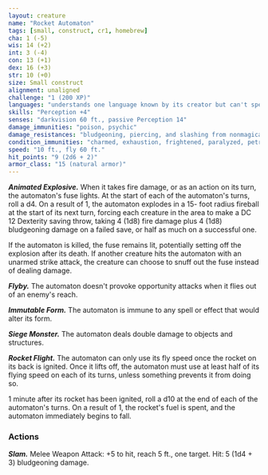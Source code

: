 ```yaml
---
layout: creature
name: "Rocket Automaton"
tags: [small, construct, cr1, homebrew]
cha: 1 (-5)
wis: 14 (+2)
int: 3 (-4)
con: 13 (+1)
dex: 16 (+3)
str: 10 (+0)
size: Small construct
alignment: unaligned
challenge: "1 (200 XP)"
languages: "understands one language known by its creator but can't speak"
skills: "Perception +4"
senses: "darkvision 60 ft., passive Perception 14"
damage_immunities: "poison, psychic"
damage_resistances: "bludgeoning, piercing, and slashing from nonmagical attacks that aren't adamantine"
condition_immunities: "charmed, exhaustion, frightened, paralyzed, petrified, poisoned"
speed: "10 ft., fly 60 ft."
hit_points: "9 (2d6 + 2)"
armor_class: "15 (natural armor)"
---
```


***Animated Explosive.*** When it takes fire damage, or as
an action on its turn, the automaton's fuse lights. At
the start of each of the automaton's turns, roll a d4.
On a result of 1, the automaton explodes in a 15-
foot radius fireball at the start of its next turn,
forcing each creature in the area to make a DC 12
Dexterity saving throw, taking 4 (1d8) fire damage
plus 4 (1d8) bludgeoning damage on a failed save, or
half as much on a successful one.

If the automaton is killed, the fuse remains lit,
potentially setting off the explosion after its death. If
another creature hits the automaton with an
unarmed strike attack, the creature can choose to
snuff out the fuse instead of dealing damage.

***Flyby.*** The automaton doesn't provoke opportunity
attacks when it flies out of an enemy's reach.

***Immutable Form.*** The automaton is immune to any spell or
effect that would alter its form.

***Siege Monster.*** The automaton deals double damage to
objects and structures.

***Rocket Flight.*** The automaton can only use its fly
speed once the rocket on its back is ignited. Once it
lifts off, the automaton must use at least half of its
flying speed on each of its turns, unless something
prevents it from doing so.

1 minute after its rocket has been ignited, roll a
d10 at the end of each of the automaton's turns. On
a result of 1, the rocket's fuel is spent, and the
automaton immediately begins to fall.

### Actions

***Slam.*** Melee Weapon Attack: +5 to hit, reach 5 ft.,
one target. Hit: 5 (1d4 + 3) bludgeoning damage.

